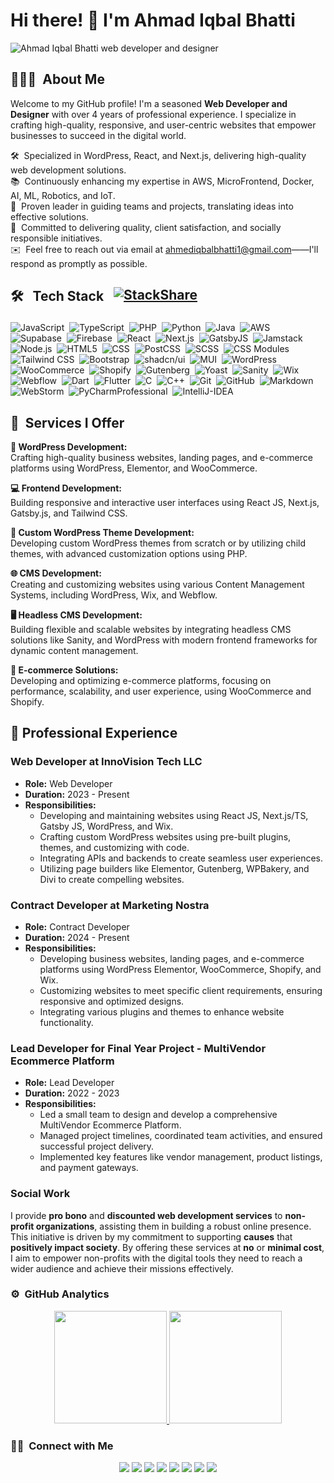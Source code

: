 # Hi there! 👋 I'm Ahmad Iqbal Bhatti
![Ahmad Iqbal Bhatti web developer and designer](https://github.com/user-attachments/assets/2a08defd-9d52-46cb-865d-4c09ea40e4eb)


## 👨🏻‍💻 &nbsp;About Me
Welcome to my GitHub profile! I'm a seasoned **Web Developer and Designer** with over 4 years of professional experience. I specialize in crafting high-quality, responsive, and user-centric websites that empower businesses to succeed in the digital world.

🛠️ &nbsp;Specialized in WordPress, React, and Next.js, delivering high-quality web development solutions.  
📚 &nbsp;Continuously enhancing my expertise in AWS, MicroFrontend, Docker, AI, ML, Robotics, and IoT.  
👥 &nbsp;Proven leader in guiding teams and projects, translating ideas into effective solutions.  
🎯 &nbsp;Committed to delivering quality, client satisfaction, and socially responsible initiatives.  
✉️ &nbsp;Feel free to reach out via email at [ahmediqbalbhatti1@gmail.com](mailto:ahmediqbalbhatti1@gmail.com)——I'll respond as promptly as possible.

## <p style="display: flex; gap:1rem;">🛠 &nbsp; Tech Stack [![StackShare](http://img.shields.io/badge/Tech-Stack-0690fa.svg?style=flat)](https://stackshare.io/ahmadiqbalbhatti/my-stack)</p>

![JavaScript](https://img.shields.io/badge/-JavaScript-030712?style=flat&logo=javascript)&nbsp;
![TypeScript](https://img.shields.io/badge/-TypeScript-030712?style=flat&logo=typescript)&nbsp;
![PHP](https://img.shields.io/badge/-PHP-030712?style=flat&logo=php)&nbsp;
![Python](https://img.shields.io/badge/-Python-030712?style=flat&logo=python)&nbsp;
![Java](https://img.shields.io/badge/-Java-030712?style=flat&logo=openjdk)&nbsp;
![AWS](https://img.shields.io/badge/-Amazon%20Web%20Services-030712?style=flat&logo=amazonwebservices)&nbsp;
![Supabase](https://img.shields.io/badge/-Supabase-030712?style=flat&logo=supabase)&nbsp;
![Firebase](https://img.shields.io/badge/-Firebase-030712?style=flat&logo=firebase)&nbsp;
![React](https://img.shields.io/badge/-React-030712?style=flat&logo=react)&nbsp;
![Next.js](https://img.shields.io/badge/-Next%20JS-030712?style=flat&logo=nextdotjs)&nbsp;
![GatsbyJS](https://img.shields.io/badge/-Gatsby-030712?style=flat&logo=Gatsby)&nbsp;
![Jamstack](https://img.shields.io/badge/-Jamstack-030712?style=flat&logo=jamstack)&nbsp;
![Node.js](https://img.shields.io/badge/-Node.js-030712?style=flat&logo=node.js)&nbsp;
![HTML5](https://img.shields.io/badge/-HTML5-030712?style=flat&logo=html5)&nbsp;
![CSS](https://img.shields.io/badge/-CSS-030712?style=flat&logo=CSS3)&nbsp;
![PostCSS](https://img.shields.io/badge/-PostCSS-030712?style=flat&logo=postcss)&nbsp;
![SCSS](https://img.shields.io/badge/-SCSS-030712?style=flat&logo=CSS3&logoColor=1572B6)&nbsp;
![CSS Modules](https://img.shields.io/badge/-CSS%20Module-030712?style=flat&logo=cssmodules)&nbsp;
![Tailwind CSS](https://img.shields.io/badge/-Tailwind%20CSS-030712?style=flat&logo=tailwindcss)&nbsp;
![Bootstrap](https://img.shields.io/badge/-Bootstrap-030712?style=flat&logo=Bootstrap)&nbsp;
![shadcn/ui](https://img.shields.io/badge/-shadcn/ui-030712?style=flat&logo=shadcn/ui)&nbsp;
![MUI](https://img.shields.io/badge/-MUI-030712?style=flat&logo=MUI)&nbsp;
![WordPress](https://img.shields.io/badge/-WordPress-030712?style=flat&logo=WordPress)&nbsp;
![WooCommerce](https://img.shields.io/badge/-WooCommerce-030712?style=flat&logo=WooCommerce)&nbsp;
![Shopify](https://img.shields.io/badge/-Shopify-030712?style=flat&logo=Shopify)&nbsp;
![Gutenberg](https://img.shields.io/badge/-Gutenberg-030712?style=flat&logo=Gutenberg)&nbsp;
![Yoast](https://img.shields.io/badge/-Yoast-030712?style=flat&logo=Yoast)&nbsp;
![Sanity](https://img.shields.io/badge/-Sanity-030712?style=flat&logo=Sanity)&nbsp;
![Wix](https://img.shields.io/badge/-Wix-030712?style=flat&logo=Wix)&nbsp;
![Webflow](https://img.shields.io/badge/-Webflow-030712?style=flat&logo=Webflow)&nbsp;
![Dart](https://img.shields.io/badge/-Dart-030712?style=flat&logo=dart)&nbsp;
![Flutter](https://img.shields.io/badge/-Flutter-030712?style=flat&logo=Flutter)&nbsp;
![C](https://img.shields.io/badge/-C-030712?style=flat&logo=C)&nbsp;
![C++](https://img.shields.io/badge/-C++-030712?style=flat&logo=C%2B%2B)&nbsp;
![Git](https://img.shields.io/badge/-Git-030712?style=flat&logo=git)&nbsp;
![GitHub](https://img.shields.io/badge/-GitHub-030712?style=flat&logo=github)&nbsp;
![Markdown](https://img.shields.io/badge/-Markdown-030712?style=flat&logo=markdown)
![WebStorm](https://img.shields.io/badge/-WebStorm-030712?style=flat&logo=webstorm)&nbsp;
![PyCharmProfessional](https://img.shields.io/badge/-PyCharm%20Professional-030712?style=flat&logo=pycharm)&nbsp;
![IntelliJ-IDEA](https://img.shields.io/badge/-IntelliJ%20IDEA-030712?style=flat&logo=intellijidea)&nbsp;

## 💼 &nbsp;Services I Offer

**🔧 WordPress Development:** \
Crafting high-quality business websites, landing pages, and e-commerce platforms using WordPress, Elementor, and WooCommerce.

**💻 Frontend Development:** \
Building responsive and interactive user interfaces using React JS, Next.js, Gatsby.js, and Tailwind CSS.

**🎨 Custom WordPress Theme Development:** \
Developing custom WordPress themes from scratch or by utilizing child themes, with advanced customization options using PHP.

**🌐 CMS Development:** \
Creating and customizing websites using various Content Management Systems, including WordPress, Wix, and Webflow.

**🖥️ Headless CMS Development:** \
Building flexible and scalable websites by integrating headless CMS solutions like Sanity, and WordPress with modern frontend frameworks for dynamic content management.

**🛒 E-commerce Solutions:** \
Developing and optimizing e-commerce platforms, focusing on performance, scalability, and user experience, using WooCommerce and Shopify.




## 🏢 Professional Experience

### Web Developer at **InnoVision Tech LLC**
- **Role:** Web Developer
- **Duration:** 2023 - Present
- **Responsibilities:**
    - Developing and maintaining websites using React JS, Next.js/TS, Gatsby JS, WordPress, and Wix.
    - Crafting custom WordPress websites using pre-built plugins, themes, and customizing with code.
    - Integrating APIs and backends to create seamless user experiences.
    - Utilizing page builders like Elementor, Gutenberg, WPBakery, and Divi to create compelling websites.

### Contract Developer at **Marketing Nostra**
- **Role:** Contract Developer
- **Duration:** 2024 - Present
- **Responsibilities:**
    - Developing business websites, landing pages, and e-commerce platforms using WordPress Elementor, WooCommerce, Shopify, and Wix.
    - Customizing websites to meet specific client requirements, ensuring responsive and optimized designs.
    - Integrating various plugins and themes to enhance website functionality.

### Lead Developer for **Final Year Project - MultiVendor Ecommerce Platform**
- **Role:** Lead Developer
- **Duration:** 2022 - 2023
- **Responsibilities:**
    - Led a small team to design and develop a comprehensive MultiVendor Ecommerce Platform.
    - Managed project timelines, coordinated team activities, and ensured successful project delivery.
    - Implemented key features like vendor management, product listings, and payment gateways.

### Social Work
I provide **pro bono** and **discounted web development services** to **non-profit organizations**, assisting them in building a robust online presence. This initiative is driven by my commitment to supporting **causes** that **positively impact society**. By offering these services at **no** or **minimal cost**, I aim to empower non-profits with the digital tools they need to reach a wider audience and achieve their missions effectively.



### ⚙️ &nbsp;GitHub Analytics

<p align="center">
<a href="https://github.com/ahmadiqbalbhatti" >
  <img height="180em" src="https://github-readme-stats-eight-theta.vercel.app/api?username=iahmadiqbalbhatti&show_icons=true&theme=algolia&include_all_commits=true&count_private=true"/>
  <img height="180em" src="https://github-readme-stats-eight-theta.vercel.app/api/top-langs/?username=iahmadiqbalbhatti&layout=compact&langs_count=8&theme=algolia"/>
</a>
</p>

### 🤝🏻 &nbsp;Connect with Me

<p style="text-align: center">
    <a href="https://ahmadiqbalbhatti.com/"><img src="https://img.shields.io/badge/MyWebsite-Ahmad%20Iqbal%20Bhatti-blue?logo=MyWebsite&logoColor=white"/></a>
    <a href="https://calendly.com/ahmediqbalbhatti1/30min"><img src="https://img.shields.io/badge/Book-An%20Appointment-8247F5?logo=Book&logoColor=black"/></a>
    <a href="https://www.linkedin.com/in/iahmadiqbalbhatti/"><img src="https://img.shields.io/badge/-ahmadiqbalbhatti-0A66C2?style=flat&logo=Linkedin&logoColor=white"/></a>
    <a href="mailto:ahmediqbalbhatti1@gmail.com"><img src="https://img.shields.io/badge/-ahmediqbalbhatti1@gmail.com-C5221F?style=flat&logo=Gmail&logoColor=white"/></a>
    <a href="https://www.facebook.com/iahmadiqbalbhatti/"><img src="https://img.shields.io/badge/-@ahmadiqbal.bhatti.98-0866FF?style=flat&logo=Facebook&logoColor=white"/></a>
    <a href="https://www.instagram.com/iahmadiqbalbhatti/"><img src="https://img.shields.io/badge/-@ahmadiqbal.bhatti-D000C2?style=flat&logo=Instagram&logoColor=white"/></a>
    <a href="https://www.youtube.com/@iahmadiqbalbhatti"><img src="https://img.shields.io/badge/-@ahmadiqbalbhatti-FF0000?style=flat&logo=YouTube&logoColor=white"/></a>
    <a href="https://www.upwork.com/freelancers/~0137feb4ead84e113f"><img src="https://img.shields.io/badge/-@upwork-14A800?style=flat&logo=Upwork&logoColor=white"/></a>
</p>

